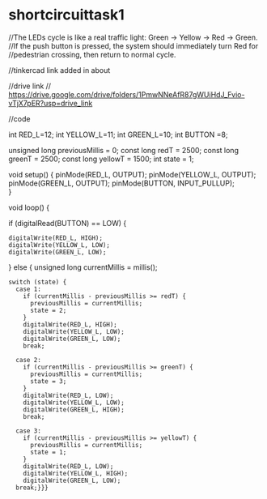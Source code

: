 # shortcircuittask1
//The LEDs cycle is like a real traffic light: Green → Yellow → Red → Green.
//If the push button is pressed, the system should immediately turn Red for
//pedestrian crossing, then return to normal cycle.

//tinkercad link added in about

//drive link 
//  https://drive.google.com/drive/folders/1PmwNNeAfR87gWUiHdJ_Fvio-vTjX7pER?usp=drive_link







//code






int RED_L=12;
int YELLOW_L=11;
int GREEN_L=10;
int BUTTON =8;

unsigned long previousMillis = 0;
const long redT = 2500;
const long greenT = 2500;
const long yellowT = 1500;
int state = 1; 

void setup() {
  pinMode(RED_L, OUTPUT);
  pinMode(YELLOW_L, OUTPUT);
  pinMode(GREEN_L, OUTPUT);
  pinMode(BUTTON, INPUT_PULLUP);  
}

void loop() {
 

  
  if (digitalRead(BUTTON) == LOW) {
   
    digitalWrite(RED_L, HIGH);
    digitalWrite(YELLOW_L, LOW);
    digitalWrite(GREEN_L, LOW);
   
  } else {
    unsigned long currentMillis = millis();
    
    switch (state) {
      case 1: 
        if (currentMillis - previousMillis >= redT) {
          previousMillis = currentMillis;
          state = 2;
        }
        digitalWrite(RED_L, HIGH);
        digitalWrite(YELLOW_L, LOW);
        digitalWrite(GREEN_L, LOW);
        break;

      case 2: 
        if (currentMillis - previousMillis >= greenT) {
          previousMillis = currentMillis;
          state = 3;
        }
        digitalWrite(RED_L, LOW);
        digitalWrite(YELLOW_L, LOW);
        digitalWrite(GREEN_L, HIGH);
        break;

      case 3:
        if (currentMillis - previousMillis >= yellowT) {
          previousMillis = currentMillis;
          state = 1;
        }
        digitalWrite(RED_L, LOW);
        digitalWrite(YELLOW_L, HIGH);
        digitalWrite(GREEN_L, LOW);
      break;}}}
